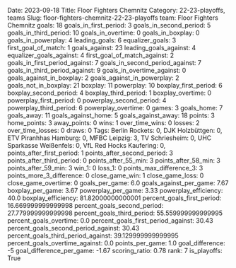 Date: 2023-09-18
Title: Floor Fighters Chemnitz
Category: 22-23-playoffs, teams
Slug: floor-fighters-chemnitz-22-23-playoffs
team: Floor Fighters Chemnitz
goals: 18
goals_in_first_period: 3
goals_in_second_period: 5
goals_in_third_period: 10
goals_in_overtime: 0
goals_in_boxplay: 0
goals_in_powerplay: 4
leading_goals: 6
equalizer_goals: 3
first_goal_of_match: 1
goals_against: 23
leading_goals_against: 4
equalizer_goals_against: 4
first_goal_of_match_against: 2
goals_in_first_period_against: 7
goals_in_second_period_against: 7
goals_in_third_period_against: 9
goals_in_overtime_against: 0
goals_against_in_boxplay: 2
goals_against_in_powerplay: 2
goals_not_in_boxplay: 21
boxplay: 11
powerplay: 10
boxplay_first_period: 6
boxplay_second_period: 4
boxplay_third_period: 1
boxplay_overtime: 0
powerplay_first_period: 0
powerplay_second_period: 4
powerplay_third_period: 6
powerplay_overtime: 0
games: 3
goals_home: 7
goals_away: 11
goals_against_home: 5
goals_against_away: 18
points: 3
home_points: 3
away_points: 0
wins: 1
over_time_wins: 0
losses: 2
over_time_losses: 0
draws: 0
Tags:  Berlin Rockets: 0,  DJK Holzbüttgen: 0,  ETV Piranhhas Hamburg: 0,  MFBC Leipzig: 3,  TV Schriesheim: 0,  UHC Sparkasse Weißenfels: 0,  VfL Red Hocks Kaufering: 0,
points_after_first_period: 1
points_after_second_period: 3
points_after_third_period: 0
points_after_55_min: 3
points_after_58_min: 3
points_after_59_min: 3
win_1: 0
loss_1: 0
points_max_difference_3: 3
points_more_3_difference: 0
close_game_win: 1
close_game_loss: 0
close_game_overtime: 0
goals_per_game: 6.0
goals_against_per_game: 7.67
boxplay_per_game: 3.67
powerplay_per_game: 3.33
powerplay_efficiency: 40.0
boxplay_efficiency: 81.82000000000001
percent_goals_first_period: 16.669999999999998
percent_goals_second_period: 27.779999999999998
percent_goals_third_period: 55.559999999999995
percent_goals_overtime: 0.0
percent_goals_first_period_against: 30.43
percent_goals_second_period_against: 30.43
percent_goals_third_period_against: 39.129999999999995
percent_goals_overtime_against: 0.0
points_per_game: 1.0
goal_difference: -5
goal_difference_per_game: -1.67
scoring_ratio: 0.78
rank: 7
is_playoffs: True
